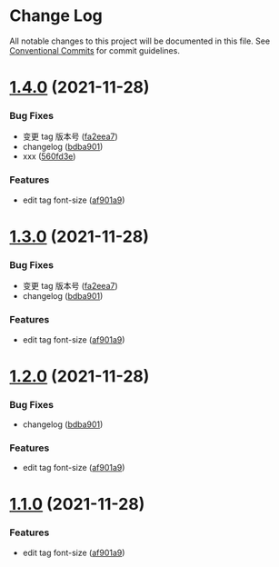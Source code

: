 # Change Log

All notable changes to this project will be documented in this file.
See [Conventional Commits](https://conventionalcommits.org) for commit guidelines.

# [1.4.0](https://github.com/weiTimes/monorepo-test/compare/tag@1.0.1...tag@1.4.0) (2021-11-28)


### Bug Fixes

* 变更 tag 版本号 ([fa2eea7](https://github.com/weiTimes/monorepo-test/commit/fa2eea7a2a5ef27965d91328162bda7160852e2e))
* changelog ([bdba901](https://github.com/weiTimes/monorepo-test/commit/bdba90144b1cfc60dccaaf393644c8b16af053c6))
* xxx ([560fd3e](https://github.com/weiTimes/monorepo-test/commit/560fd3e3b176b232a9581abbd1e566ded821e46d))


### Features

* edit tag font-size ([af901a9](https://github.com/weiTimes/monorepo-test/commit/af901a9e3f08e15c711704d3fdded58eacae259c))





# [1.3.0](https://github.com/weiTimes/monorepo-test/compare/tag@1.0.1...tag@1.3.0) (2021-11-28)


### Bug Fixes

* 变更 tag 版本号 ([fa2eea7](https://github.com/weiTimes/monorepo-test/commit/fa2eea7a2a5ef27965d91328162bda7160852e2e))
* changelog ([bdba901](https://github.com/weiTimes/monorepo-test/commit/bdba90144b1cfc60dccaaf393644c8b16af053c6))


### Features

* edit tag font-size ([af901a9](https://github.com/weiTimes/monorepo-test/commit/af901a9e3f08e15c711704d3fdded58eacae259c))





# [1.2.0](https://github.com/weiTimes/monorepo-test/compare/tag@1.0.1...tag@1.2.0) (2021-11-28)


### Bug Fixes

* changelog ([bdba901](https://github.com/weiTimes/monorepo-test/commit/bdba90144b1cfc60dccaaf393644c8b16af053c6))


### Features

* edit tag font-size ([af901a9](https://github.com/weiTimes/monorepo-test/commit/af901a9e3f08e15c711704d3fdded58eacae259c))





# [1.1.0](https://github.com/weiTimes/monorepo-test/compare/tag@1.0.1...tag@1.1.0) (2021-11-28)


### Features

* edit tag font-size ([af901a9](https://github.com/weiTimes/monorepo-test/commit/af901a9e3f08e15c711704d3fdded58eacae259c))
